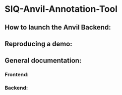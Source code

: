 # SIQ-Anvil-Annotation-Tool


## How to launch the Anvil Backend: 


## Reproducing a demo: 


## General documentation: 

### Frontend: 

### Backend: 

